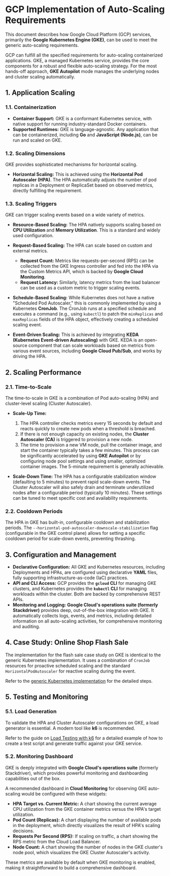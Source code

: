 # GCP Implementation of Auto-Scaling Requirements

This document describes how Google Cloud Platform (GCP) services, primarily the **Google Kubernetes Engine (GKE)**, can be used to meet the generic auto-scaling requirements.

GCP can fulfill all the specified requirements for auto-scaling containerized applications. GKE, a managed Kubernetes service, provides the core components for a robust and flexible auto-scaling strategy. For the most hands-off approach, **GKE Autopilot** mode manages the underlying nodes and cluster scaling automatically.

## 1. Application Scaling

### 1.1. Containerization

- **Container Support:** GKE is a conformant Kubernetes service, with native support for running industry-standard Docker containers.
- **Supported Runtimes:** GKE is language-agnostic. Any application that can be containerized, including **Go** and **JavaScript (Node.js)**, can be run and scaled on GKE.

### 1.2. Scaling Dimensions

GKE provides sophisticated mechanisms for horizontal scaling.

- **Horizontal Scaling:** This is achieved using the **Horizontal Pod Autoscaler (HPA)**. The HPA automatically adjusts the number of pod replicas in a Deployment or ReplicaSet based on observed metrics, directly fulfilling the requirement.

### 1.3. Scaling Triggers

GKE can trigger scaling events based on a wide variety of metrics.

- **Resource-Based Scaling:** The HPA natively supports scaling based on **CPU Utilization** and **Memory Utilization**. This is a standard and widely used configuration.

- **Request-Based Scaling:** The HPA can scale based on custom and external metrics.
    - **Request Count:** Metrics like requests-per-second (RPS) can be collected from the GKE Ingress controller and fed into the HPA via the Custom Metrics API, which is backed by **Google Cloud Monitoring**.
    - **Request Latency:** Similarly, latency metrics from the load balancer can be used as a custom metric to trigger scaling events.

- **Schedule-Based Scaling:** While Kubernetes does not have a native "Scheduled Pod Autoscaler," this is commonly implemented by using a Kubernetes **CronJob**. The CronJob runs at a specified schedule and executes a command (e.g., using `kubectl`) to patch the `minReplicas` and `maxReplicas` fields of the HPA object, effectively creating a scheduled scaling event.

- **Event-Driven Scaling:** This is achieved by integrating **KEDA (Kubernetes Event-driven Autoscaling)** with GKE. KEDA is an open-source component that can scale workloads based on metrics from various event sources, including **Google Cloud Pub/Sub**, and works by driving the HPA.

## 2. Scaling Performance

### 2.1. Time-to-Scale

The time-to-scale in GKE is a combination of Pod auto-scaling (HPA) and cluster-level scaling (Cluster Autoscaler).

- **Scale-Up Time:**
    1.  The HPA controller checks metrics every 15 seconds by default and reacts quickly to create new pods when a threshold is breached.
    2.  If there is not enough capacity on existing nodes, the **Cluster Autoscaler (CA)** is triggered to provision a new node.
    3.  The time to provision a new VM node, pull the container image, and start the container typically takes a few minutes. This process can be significantly accelerated by using **GKE Autopilot** or by configuring node pool settings and using smaller, optimized container images. The 5-minute requirement is generally achievable.

- **Scale-Down Time:** The HPA has a configurable stabilization window (defaulting to 5 minutes) to prevent rapid scale-down events. The Cluster Autoscaler will also safely drain and terminate underutilized nodes after a configurable period (typically 10 minutes). These settings can be tuned to meet specific cost and availability requirements.

### 2.2. Cooldown Periods

The HPA in GKE has built-in, configurable cooldown and stabilization periods. The `--horizontal-pod-autoscaler-downscale-stabilization` flag (configurable in the GKE control plane) allows for setting a specific cooldown period for scale-down events, preventing thrashing.

## 3. Configuration and Management

- **Declarative Configuration:** All GKE and Kubernetes resources, including Deployments and HPAs, are configured using declarative **YAML** files, fully supporting infrastructure-as-code (IaC) practices.
- **API and CLI Access:** GCP provides the **`gcloud` CLI** for managing GKE clusters, and Kubernetes provides the **`kubectl` CLI** for managing workloads within the cluster. Both are backed by comprehensive REST APIs.
- **Monitoring and Logging:** **Google Cloud's operations suite (formerly Stackdriver)** provides deep, out-of-the-box integration with GKE. It automatically collects logs, events, and metrics, including detailed information on all auto-scaling activities, for comprehensive monitoring and auditing.

## 4. Case Study: Online Shop Flash Sale
The implementation for the flash sale case study on GKE is identical to the generic Kubernetes implementation. It uses a combination of `CronJob` resources for proactive scheduled scaling and the standard `HorizontalPodAutoscaler` for reactive scaling during the event.

Refer to the [generic Kubernetes implementation](./K8S.md#4-case-study-online-shop-flash-sale) for the detailed steps.

## 5. Testing and Monitoring

### 5.1. Load Generation
To validate the HPA and Cluster Autoscaler configurations on GKE, a load generator is essential. A modern tool like **k6** is recommended.

Refer to the guide on [Load Testing with k6](../load-generator/k6.md) for a detailed example of how to create a test script and generate traffic against your GKE service.

### 5.2. Monitoring Dashboard
GKE is deeply integrated with **Google Cloud's operations suite** (formerly Stackdriver), which provides powerful monitoring and dashboarding capabilities out of the box.

A recommended dashboard in **Cloud Monitoring** for observing GKE auto-scaling would be configured with these widgets:
-   **HPA Target vs. Current Metric:** A chart showing the current average CPU utilization from the GKE container metrics versus the HPA's target utilization.
-   **Pod Count (Replicas):** A chart displaying the number of available pods in the deployment, which directly visualizes the result of HPA's scaling decisions.
-   **Requests Per Second (RPS):** If scaling on traffic, a chart showing the RPS metric from the Cloud Load Balancer.
-   **Node Count:** A chart showing the number of nodes in the GKE cluster's node pool, which visualizes the GKE Cluster Autoscaler's activity.

These metrics are available by default when GKE monitoring is enabled, making it straightforward to build a comprehensive dashboard.
